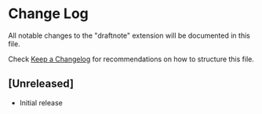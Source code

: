 # Change Log

All notable changes to the "draftnote" extension will be documented in this file.

Check [Keep a Changelog](http://keepachangelog.com/) for recommendations on how to structure this file.

## [Unreleased]

- Initial release
